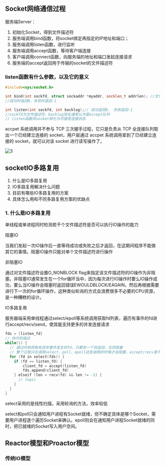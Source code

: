 ## Socket网络通信过程

服务端Server：

1. 初始化Socket，得到文件描述符
2. 服务端调用bind函数，将socket绑定再指定的IP地址和端口；
3. 服务端调用listen函数，进行监听
4. 服务端调用accept函数，等待客户端连接
5. 客户端调用connect函数，向服务端的地址和端口发起连接请求
6. 服务端的accept返回用于传输的socket的文件描述符

### listen函数有什么参数，以及它的意义

```c++
#include<sys/socket.h>

int bind(int sockfd, struct sockaddr *myaddr, socklen_t addrlen); //文件描述符，myaddr对应的ip、端口，addrlen是socket的长度
//成功时返回0，失败时返回-1

int listen(int sockfd, int backlog);// 成功返回0， 失败返回-1
//sockfd为文件描述符，backlog现在通常认为是accept队列
// listen函数将socket转化为可接受连接状态
```

accpet 系统调用并不参与 TCP 三次握手过程，它只是负责从 TCP 全连接队列取出一个已经建立连接的 socket，用户层通过 accpet 系统调用拿到了已经建立连接的 socket，就可以对该 socket 进行读写操作了。

![3](D:\Desktop\3.webp)





## socketIO多路复用

1. 什么是IO多路复用
2. IO多路复用解决什么问题
3. 目前有哪些IO多路复用的方案
4. 具体怎么用和不同多路复用方案的优缺点

### 1. 什么是IO多路复用

单线程或单进程同时检测若干个文件描述符是否可以执行IO操作的能力

阻塞IO

当我们发起一次IO操作后一直等待成功或失败之后才返回，在这期间程序不能做其它的事情。阻塞IO操作只能对单个文件描述符进行操作

非阻塞IO

通过对文件描述符设置O_NONBLOCK flag来指定该文件描述符的IO操作为非阻塞。非阻塞IO通常发生在一个for循环当中，因为每次进行IO操作时要么IO操作成功，要么当IO操作会阻塞时返回错误EWOULDBLOCK/EAGAIN，然后再根据需要进行下一次的for循环操作，这种类似轮询的方式会浪费很多不必要的CPU资源，是一种糟糕的设计。

IO多路复用

服务器端采用单线程通过select/epoll等系统调用获取fd列表，遍历有事件的fd进行accept/recv/send，使其能支持更多的并发连接请求

```c++
fds = [listen_fd]
// 伪代码描述
while(1) {
  // 通过内核获取有读写事件发生的fd，只要有一个则返回，无则阻塞
  // 整个过程只在调用select、poll、epoll这些调用的时候才会阻塞，accept/recv是不会阻塞
  for (fd in select(fds)) {
    if (fd == listen_fd) {
        client_fd = accept(listen_fd)
        fds.append(client_fd)
    } elseif (len = recv(fd) && len != -1) { 
      // logic
    }
  }  
}

```

select采用的是线性扫描，采用轮询的方法，效率较低

select和poll只会通知用户进程有Socket就绪，但不确定具体是哪个Socket，需要用户进程逐个遍历Socket来确认。epoll则会在通知用户进程Socket就绪的同时，把已就绪的Socket写入用户空间。



## Reactor模型和Proactor模型

### 传统IO模型

